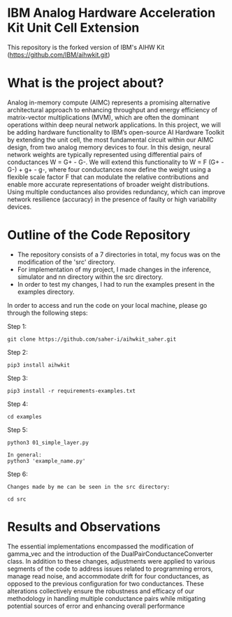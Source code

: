  # IBM Analog Hardware Acceleration Kit Unit Cell Extension

This repository is the forked version of IBM's AIHW Kit (https://github.com/IBM/aihwkit.git)

# What is the project about?

Analog in-memory compute (AIMC) represents a promising alternative architectural approach to enhancing throughput and energy efficiency of matrix-vector multiplications (MVM), which are often the dominant operations within deep neural network applications. In this project, we will be adding hardware functionality to IBM’s open-source AI Hardware Toolkit by extending the unit cell, the most fundamental circuit within our AIMC design, from two analog memory devices to four. In this design, neural network weights are typically represented using differential pairs of conductances W = G+ - G-. We will extend this functionality to W = F (G+ - G-) + g+ - g-, where four conductances now define the weight using a flexible scale factor F that can modulate the relative contributions and enable more accurate representations of broader weight distributions. Using multiple conductances also provides redundancy, which can improve network resilience (accuracy) in the presence of faulty or high variability devices.

# Outline of the Code Repository

- The repository consists of a 7 directories in total, my focus was on the modification of the 'src' directory.
- For implementation of my project, I made changes in the inference, simulator and nn directory within the src directory.
- In order to test my changes, I had to run the examples present in the examples directory.

In order to access and run the code on your local machine, please go through the following steps:

Step 1:
```
git clone https://github.com/saher-i/aihwkit_saher.git
```
Step 2:
```
pip3 install aihwkit
```
Step 3:
```
pip3 install -r requirements-examples.txt
```
Step 4:
```
cd examples
```
Step 5:
```
python3 01_simple_layer.py

In general:
python3 'example_name.py'
```
Step 6:
```
Changes made by me can be seen in the src directory:

cd src
```
# Results and Observations

The essential implementations encompassed the
modification of gamma_vec and the introduction
of the DualPairConductanceConverter class. In addition to these changes, adjustments were applied
to various segments of the code to address issues
related to programming errors, manage read noise,
and accommodate drift for four conductances, as
opposed to the previous configuration for two conductances. These alterations collectively ensure the
robustness and efficacy of our methodology in handling multiple conductance pairs while mitigating
potential sources of error and enhancing overall
performance

